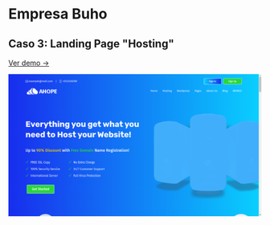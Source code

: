 # **Empresa Buho** 
## **Caso 3**: Landing Page "Hosting"
[Ver demo → ](https://1tspahc.github.io/Buho-caso-3/)

![Primer Diseno](./screenshot/demo.png)
